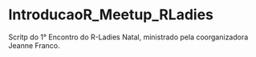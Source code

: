 # IntroducaoR_Meetup_RLadies
Scritp do 1° Encontro do R-Ladies Natal, ministrado pela coorganizadora Jeanne Franco.
